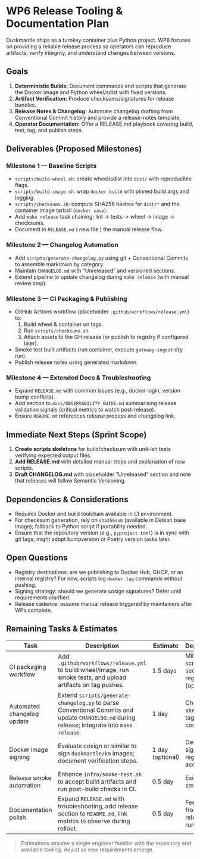 # WP6 Release Tooling & Documentation Plan

Duskmantle ships as a turnkey container plus Python project. WP6 focuses on providing a reliable release process so operators can reproduce artifacts, verify integrity, and understand changes between versions.

## Goals
1. **Deterministic Builds:** Document commands and scripts that generate the Docker image and Python wheel/sdist with fixed versions.
2. **Artifact Verification:** Produce checksums/signatures for release bundles.
3. **Release Notes & Changelog:** Automate changelog drafting from Conventional Commit history and provide a release-notes template.
4. **Operator Documentation:** Offer a RELEASE.md playbook covering build, test, tag, and publish steps.

## Deliverables (Proposed Milestones)

### Milestone 1 — Baseline Scripts
- `scripts/build-wheel.sh`: create wheel/sdist into `dist/` with reproducible flags.
- `scripts/build-image.sh`: wrap `docker build` with pinned build args and logging.
- `scripts/checksums.sh`: compute SHA256 hashes for `dist/*` and the container image tarball (`docker save`).
- Add `make release` task chaining: lint → tests → wheel → image → checksums.
- Document in `RELEASE.md` ( new file ) the manual release flow.

### Milestone 2 — Changelog Automation
- Add `scripts/generate-changelog.py` using git + Conventional Commits to assemble markdown by category.
- Maintain `CHANGELOG.md` with “Unreleased” and versioned sections.
- Extend pipeline to update changelog during `make release` (with manual review step).

### Milestone 3 — CI Packaging & Publishing
- GitHub Actions workflow (placeholder `.github/workflows/release.yml`) to:
  1. Build wheel & container on tags.
  2. Run `scripts/checksums.sh`.
  3. Attach assets to the GH release (or publish to registry if configured later).
- Smoke test built artifacts (run container, execute `gateway-ingest` dry run).
- Publish release notes using generated markdown.

### Milestone 4 — Extended Docs & Troubleshooting
- Expand `RELEASE.md` with common issues (e.g., docker login, version bump conflicts).
- Add section to `docs/OBSERVABILITY_GUIDE.md` summarising release validation signals (critical metrics to watch post-release).
- Ensure `README.md` references release process and changelog link.

## Immediate Next Steps (Sprint Scope)
1. **Create scripts skeletons** for build/checksum with unit-ish tests verifying expected output files.
2. **Add RELEASE.md** with detailed manual steps and explanation of new scripts.
3. **Draft CHANGELOG.md** with placeholder “Unreleased” section and note that releases will follow Semantic Versioning.

## Dependencies & Considerations
- Requires Docker and build toolchain available in CI environment.
- For checksum generation, rely on `sha256sum` (available in Debian base image); fallback to Python script if portability needed.
- Ensure that the repository version (e.g., `pyproject.toml`) is in sync with git tags; might adopt bumpversion or Poetry version tasks later.

## Open Questions
- Registry destinations: are we publishing to Docker Hub, GHCR, or an internal registry? For now, scripts log `docker tag` commands without pushing.
- Signing strategy: should we generate cosign signatures? Defer until requirements clarified.
- Release cadence: assume manual release triggered by maintainers after WPs complete.

## Remaining Tasks & Estimates

| Task | Description | Estimate | Dependencies |
|------|-------------|----------|--------------|
| CI packaging workflow | Add `.github/workflows/release.yml` to build wheel/image, run smoke tests, and upload artifacts on tag pushes. | 1.5 days | Milestone 1 scripts, GitHub secrets for registry (optional). |
| Automated changelog update | Extend `scripts/generate-changelog.py` to parse Conventional Commits and update `CHANGELOG.md` during release; integrate into `make release`. | 1 day | Changelog skeleton; git tag naming convention. |
| Docker image signing | Evaluate cosign or similar to sign `duskmantle/km` images; document verification steps. | 1 day (optional) | Decision on signing tool, registry access. |
| Release smoke automation | Enhance `infra/smoke-test.sh` to accept build artifacts and run post-build checks in CI. | 0.5 day | Existing smoke script. |
| Documentation polish | Expand `RELEASE.md` with troubleshooting, add release section to `README.md`, link metrics to observe during rollout. | 0.5 day | Feedback from initial release dry run. |

> Estimations assume a single engineer familiar with the repository and available tooling. Adjust as new requirements emerge.
